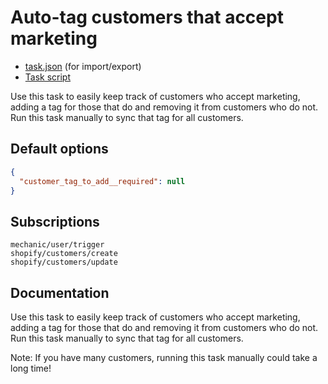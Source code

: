 # Auto-tag customers that accept marketing

* [task.json](../../tasks/auto-tag-customers-that-accept-marketing.json) (for import/export)
* [Task script](./script.liquid)

Use this task to easily keep track of customers who accept marketing, adding a tag for those that do and removing it from customers who do not. Run this task manually to sync that tag for all customers.

## Default options

```json
{
  "customer_tag_to_add__required": null
}
```

## Subscriptions

```liquid
mechanic/user/trigger
shopify/customers/create
shopify/customers/update
```

## Documentation

Use this task to easily keep track of customers who accept marketing, adding a tag for those that do and removing it from customers who do not. Run this task manually to sync that tag for all customers.

Note: If you have many customers, running this task manually could take a long time!

